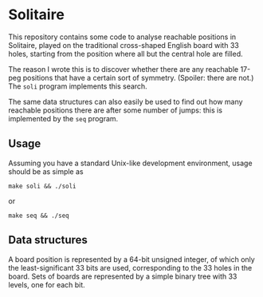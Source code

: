 # Solitaire

This repository contains some code to analyse reachable positions in Solitaire, played on the traditional cross-shaped English board with 33 holes, starting from the position where all but the central hole are filled.

The reason I wrote this is to discover whether there are any reachable 17-peg positions that have a certain sort of symmetry. (Spoiler: there are not.) The `soli` program implements this search.

The same data structures can also easily be used to find out how many reachable positions there are after some number of jumps: this is implemented by the `seq` program.


## Usage

Assuming you have a standard Unix-like development environment, usage should be as simple as

    make soli && ./soli

or

    make seq && ./seq


## Data structures

A board position is represented by a 64-bit unsigned integer, of which only the least-significant 33 bits are used, corresponding to the 33 holes in the board. Sets of boards are represented by a simple binary tree with 33 levels, one for each bit.
